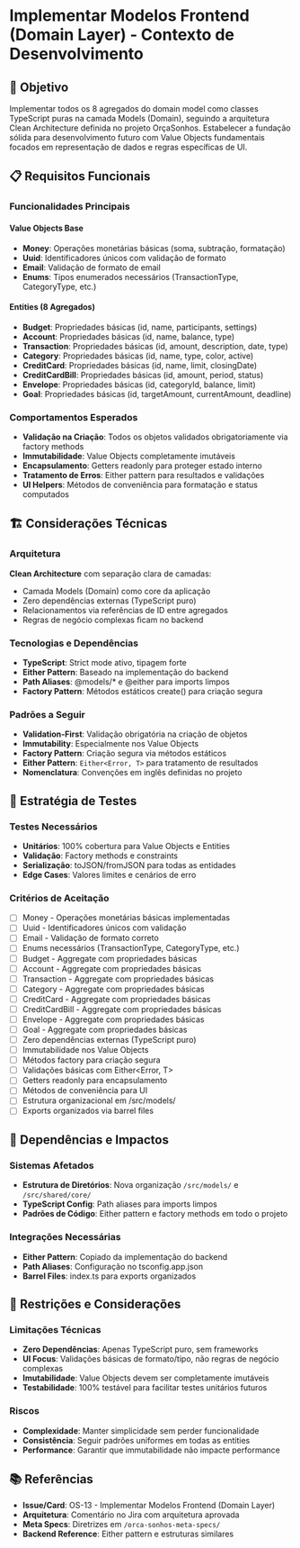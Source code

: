 # Implementar Modelos Frontend (Domain Layer) - Contexto de Desenvolvimento

## 🎯 Objetivo

Implementar todos os 8 agregados do domain model como classes TypeScript puras na camada Models (Domain), seguindo a arquitetura Clean Architecture definida no projeto OrçaSonhos. Estabelecer a fundação sólida para desenvolvimento futuro com Value Objects fundamentais focados em representação de dados e regras específicas de UI.

## 📋 Requisitos Funcionais

### Funcionalidades Principais

#### Value Objects Base
- **Money**: Operações monetárias básicas (soma, subtração, formatação)
- **Uuid**: Identificadores únicos com validação de formato
- **Email**: Validação de formato de email
- **Enums**: Tipos enumerados necessários (TransactionType, CategoryType, etc.)

#### Entities (8 Agregados)
- **Budget**: Propriedades básicas (id, name, participants, settings)
- **Account**: Propriedades básicas (id, name, balance, type)
- **Transaction**: Propriedades básicas (id, amount, description, date, type)
- **Category**: Propriedades básicas (id, name, type, color, active)
- **CreditCard**: Propriedades básicas (id, name, limit, closingDate)
- **CreditCardBill**: Propriedades básicas (id, amount, period, status)
- **Envelope**: Propriedades básicas (id, categoryId, balance, limit)
- **Goal**: Propriedades básicas (id, targetAmount, currentAmount, deadline)

### Comportamentos Esperados

- **Validação na Criação**: Todos os objetos validados obrigatoriamente via factory methods
- **Immutabilidade**: Value Objects completamente imutáveis
- **Encapsulamento**: Getters readonly para proteger estado interno
- **Tratamento de Erros**: Either pattern para resultados e validações
- **UI Helpers**: Métodos de conveniência para formatação e status computados

## 🏗️ Considerações Técnicas

### Arquitetura

**Clean Architecture** com separação clara de camadas:
- Camada Models (Domain) como core da aplicação
- Zero dependências externas (TypeScript puro)
- Relacionamentos via referências de ID entre agregados
- Regras de negócio complexas ficam no backend

### Tecnologias e Dependências

- **TypeScript**: Strict mode ativo, tipagem forte
- **Either Pattern**: Baseado na implementação do backend
- **Path Aliases**: @models/* e @either para imports limpos
- **Factory Pattern**: Métodos estáticos create() para criação segura

### Padrões a Seguir

- **Validation-First**: Validação obrigatória na criação de objetos
- **Immutability**: Especialmente nos Value Objects
- **Factory Pattern**: Criação segura via métodos estáticos
- **Either Pattern**: `Either<Error, T>` para tratamento de resultados
- **Nomenclatura**: Convenções em inglês definidas no projeto

## 🧪 Estratégia de Testes

### Testes Necessários

- **Unitários**: 100% cobertura para Value Objects e Entities
- **Validação**: Factory methods e constraints
- **Serialização**: toJSON/fromJSON para todas as entidades
- **Edge Cases**: Valores limites e cenários de erro

### Critérios de Aceitação

- [ ] Money - Operações monetárias básicas implementadas
- [ ] Uuid - Identificadores únicos com validação
- [ ] Email - Validação de formato correto
- [ ] Enums necessários (TransactionType, CategoryType, etc.)
- [ ] Budget - Aggregate com propriedades básicas
- [ ] Account - Aggregate com propriedades básicas
- [ ] Transaction - Aggregate com propriedades básicas
- [ ] Category - Aggregate com propriedades básicas
- [ ] CreditCard - Aggregate com propriedades básicas
- [ ] CreditCardBill - Aggregate com propriedades básicas
- [ ] Envelope - Aggregate com propriedades básicas
- [ ] Goal - Aggregate com propriedades básicas
- [ ] Zero dependências externas (TypeScript puro)
- [ ] Immutabilidade nos Value Objects
- [ ] Métodos factory para criação segura
- [ ] Validações básicas com Either<Error, T>
- [ ] Getters readonly para encapsulamento
- [ ] Métodos de conveniência para UI
- [ ] Estrutura organizacional em /src/models/
- [ ] Exports organizados via barrel files

## 🔗 Dependências e Impactos

### Sistemas Afetados

- **Estrutura de Diretórios**: Nova organização `/src/models/` e `/src/shared/core/`
- **TypeScript Config**: Path aliases para imports limpos
- **Padrões de Código**: Either pattern e factory methods em todo o projeto

### Integrações Necessárias

- **Either Pattern**: Copiado da implementação do backend
- **Path Aliases**: Configuração no tsconfig.app.json
- **Barrel Files**: index.ts para exports organizados

## 🚧 Restrições e Considerações

### Limitações Técnicas

- **Zero Dependências**: Apenas TypeScript puro, sem frameworks
- **UI Focus**: Validações básicas de formato/tipo, não regras de negócio complexas
- **Imutabilidade**: Value Objects devem ser completamente imutáveis
- **Testabilidade**: 100% testável para facilitar testes unitários futuros

### Riscos

- **Complexidade**: Manter simplicidade sem perder funcionalidade
- **Consistência**: Seguir padrões uniformes em todas as entities
- **Performance**: Garantir que immutabilidade não impacte performance

## 📚 Referências

- **Issue/Card**: OS-13 - Implementar Modelos Frontend (Domain Layer)
- **Arquitetura**: Comentário no Jira com arquitetura aprovada
- **Meta Specs**: Diretrizes em `/orca-sonhos-meta-specs/`
- **Backend Reference**: Either pattern e estruturas similares